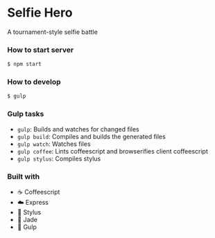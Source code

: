 # Selfie Hero
A tournament-style selfie battle

### How to start server

```sh
$ npm start
```

### How to develop

```sh
$ gulp
```

### Gulp tasks

- `gulp`: Builds and watches for changed files
- `gulp build`: Compiles and builds the generated files
- `gulp watch`: Watches files
- `gulp coffee`: Lints coffeescript and browserifies client coffeescript
- `gulp stylus`: Compiles stylus

### Built with

- :coffee: Coffeescript
- :cloud: Express
- :lipstick: Stylus
- :gem: Jade
- :tropical_fish: Gulp